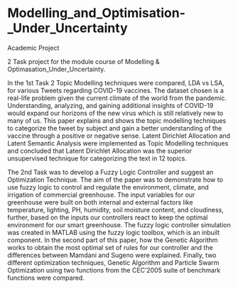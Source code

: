 # Modelling_and_Optimisation-_Under_Uncertainty

Academic Project

2 Task project for the module course of Modelling & Optimasation_Under_Uncertainty.

In the 1st Task 2 Topic Modelling techniques were compared, LDA vs LSA, for various Tweets regarding COVID-19 vaccines. The dataset chosen is a real-life problem given the current climate of the world from the pandemic. Understanding, analyzing, and gaining additional insights of COVID-19 would expand our horizons of the new virus which is still relatively new to many of us. This paper explains and shows the topic modelling techniques to categorize the tweet by subject and gain a better understanding of the vaccine through a positive or negative sense. Latent Dirichlet Allocation and Latent Semantic Analysis were implemented as Topic Modelling techniques and concluded that Latent Dirichlet Allocation was the superior unsupervised technique for categorizing the text in 12 topics. 

The 2nd Task was to develop a Fuzzy Logic Controller and suggest an Optimization Technique. The aim of the paper was to demonstrate how to use fuzzy logic to control and regulate the environment, climate, and irrigation of commercial greenhouse. The input variables for our greenhouse were built on both internal and external factors like temperature, lighting, PH, humidity, soil moisture content, and cloudiness, further, based on the inputs our controllers react to keep the optimal environment for our smart greenhouse. The fuzzy logic controller simulation was created in MATLAB using the fuzzy logic toolbox, which is an inbuilt component. In the second part of this paper, how the Genetic Algorithm works to obtain the most optimal set of rules for our controller and the differences between Mamdani and Sugeno were explained. Finally, two different optimization techniques, Genetic Algorithm and Particle Swarm Optimization using two functions from the CEC’2005 suite of benchmark functions were compared.

